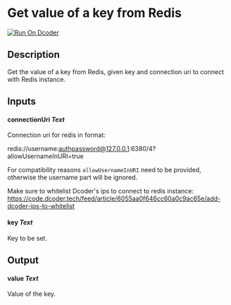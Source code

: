 # Get value of a key from Redis
[![Run On Dcoder](https://static-content.dcoder.tech/dcoder-assets/run-on-dcoder.svg)](https://code.dcoder.tech/feed/project/614c7a90244dc567c4cd3ba0)

## Description
Get the value of a key from Redis, given key and connection uri to connect with Redis instance.

## Inputs
#### **connectionUri**  *Text*
Connection uri for redis in format:

redis://username:authpassword@127.0.0.1:6380/4?allowUsernameInURI=true

For compatibility reasons `allowUsernameInURI` need to be provided, otherwise the username part will be ignored.

Make sure to whitelist Dcoder's ips to connect to redis instance: https://code.dcoder.tech/feed/article/6055aa0f646cc60a0c9ac65e/add-dcoder-ips-to-whitelist
#### **key**  *Text*
Key to be set.

## Output
#### **value**  *Text*
Value of the key.

